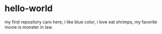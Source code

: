 # hello-world
my first repository 
caro here, i like blue color, i love eat shrimps, my favorite movie is monster in law.
